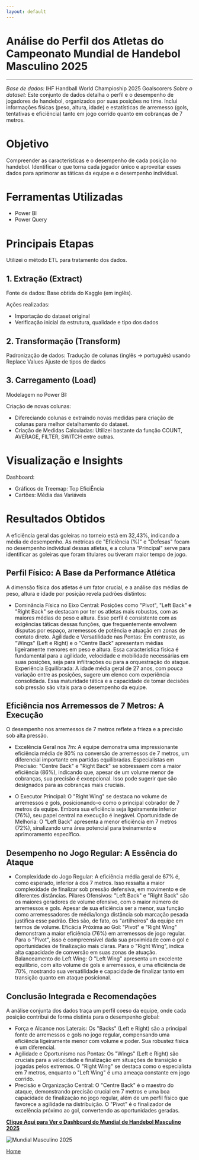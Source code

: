 ```yaml
---
layout: default
---
```


#  Análise do Perfil dos Atletas do Campeonato Mundial de Handebol Masculino 2025

---
*Base de dados:* IHF Handball World Champioship 2025 Goalscorers
*Sobre o dataset:* Este conjunto de dados detalha o perfil e o desempenho de jogadores de handebol, organizados por suas posições no time. 
Inclui informações físicas (peso, altura, idade) e estatísticas de arremesso (gols, tentativas e eficiência) tanto em jogo corrido quanto em cobranças de 7 metros.


# Objetivo
Compreender as características e o desempenho de cada posição no handebol. Identificar o que torna cada jogador único e aproveitar esses dados para aprimorar as táticas da equipe e o desempenho individual.


# Ferramentas Utilizadas
* Power BI
* Power Query


# Principais Etapas
Utilizei o método ETL para tratamento dos dados.

## 1. Extração (Extract)
Fonte de dados: Base obtida do Kaggle (em inglês).

Ações realizadas:
* Importação do dataset original
* Verificação inicial da estrutura, qualidade e tipo dos dados

## 2. Transformação (Transform)
Padronização de dados:
Tradução de colunas (inglês → português) usando Replace Values
Ajuste de tipos de dados

## 3. Carregamento (Load)
Modelagem no Power BI:

Criação de novas colunas:
* Difereciando colunas e extraindo novas medidas para criação de colunas para melhor detalhamento do dataset.
* Criação de Medidas Calculadas: Utilizei bastante da função COUNT, AVERAGE, FILTER, SWITCH entre outras.


# Visualização e Insights

Dashboard:
* Gráficos de Treemap: Top EficiÊncia
* Cartões: Média das Variáveis

# Resultados Obtidos

A eficiência geral das goleiras no torneio está em 32,43%, indicando a média de desempenho. As métricas de "Eficiência (%)" 
e "Defesas" focam no desempenho individual dessas atletas, e a coluna "Principal" serve para identificar as goleiras que foram titulares ou tiveram maior tempo de jogo.

## Perfil Físico: A Base da Performance Atlética

A dimensão física dos atletas é um fator crucial, e a análise das médias de peso, altura e idade por posição revela padrões distintos:

* Dominância Física no Eixo Central: Posições como "Pivot", "Left Back" e "Right Back" se destacam por ter os atletas mais robustos, com as maiores médias de peso e altura. Esse perfil é consistente com as exigências táticas dessas funções, que frequentemente envolvem disputas por espaço, arremessos de potência e atuação em zonas de contato direto.
Agilidade e Versatilidade nas Pontas: Em contraste, as "Wings" (Left e Right) e o "Centre Back" apresentam médias ligeiramente menores em peso e altura. Essa característica física é fundamental para a agilidade, velocidade e mobilidade necessárias em suas posições, seja para infiltrações ou para a orquestração do ataque.
Experiência Equilibrada: A idade média geral de 27 anos, com pouca variação entre as posições, sugere um elenco com experiência consolidada. Essa maturidade tática e a capacidade de tomar decisões sob pressão são vitais para o desempenho da equipe.

## Eficiência nos Arremessos de 7 Metros: A Execução
  
O desempenho nos arremessos de 7 metros reflete a frieza e a precisão sob alta pressão.

* Excelência Geral nos 7m: A equipe demonstra uma impressionante eficiência média de 80% na conversão de arremessos de 7 metros, um diferencial importante em partidas equilibradas.
Especialistas em Precisão: "Centre Back" e "Right Back" se sobressaem com a maior eficiência (86%), indicando que, apesar de um volume menor de cobranças, sua precisão é excepcional. Isso pode sugerir que são designados para as cobranças mais cruciais.

* O Executor Principal: O "Right Wing" se destaca no volume de arremessos e gols, posicionando-o como o principal cobrador de 7 metros da equipe. Embora sua eficiência seja ligeiramente inferior (76%), seu papel central na execução é inegável.
Oportunidade de Melhoria: O "Left Back" apresenta a menor eficiência em 7 metros (72%), sinalizando uma área potencial para treinamento e aprimoramento específico.

## Desempenho no Jogo Regular: A Essência do Ataque

* Complexidade do Jogo Regular: A eficiência média geral de 67% é, como esperado, inferior à dos 7 metros. Isso ressalta a maior complexidade de finalizar sob pressão defensiva, em movimento e de diferentes distâncias.
Pilares Ofensivos: "Left Back" e "Right Back" são os maiores geradores de volume ofensivo, com o maior número de arremessos e gols. Apesar de sua eficiência ser a menor, sua função como arremessadores de média/longa distância sob marcação pesada justifica esse padrão. Eles são, de fato, os "artilheiros" da equipe em termos de volume.
Eficácia Próxima ao Gol: "Pivot" e "Right Wing" demonstram a maior eficiência (76%) em arremessos de jogo regular. Para o "Pivot", isso é compreensível dada sua proximidade com o gol e oportunidades de finalização mais claras. Para o "Right Wing", indica alta capacidade de conversão em suas zonas de atuação.
Balanceamento do Left Wing: O "Left Wing" apresenta um excelente equilíbrio, com alto volume de gols e arremessos, e uma eficiência de 70%, mostrando sua versatilidade e capacidade de finalizar tanto em transição quanto em ataque posicional.

## Conclusão Integrada e Recomendações

A análise conjunta dos dados traça um perfil coeso da equipe, onde cada posição contribui de forma distinta para o desempenho global:

* Força e Alcance nos Laterais: Os "Backs" (Left e Right) são a principal fonte de arremessos e gols no jogo regular, compensando uma eficiência ligeiramente menor com volume e poder. Sua robustez física é um diferencial.
* Agilidade e Oportunismo nas Pontas: Os "Wings" (Left e Right) são cruciais para a velocidade e finalização em situações de transição e jogadas pelos extremos. O "Right Wing" se destaca como o especialista em 7 metros, enquanto o "Left Wing" é uma ameaça constante em jogo corrido.
* Precisão e Organização Central: O "Centre Back" é o maestro do ataque, demonstrando precisão crucial em 7 metros e uma boa capacidade de finalização no jogo regular, além de um perfil físico que favorece a agilidade na distribuição. O "Pivot" é o finalizador de excelência próximo ao gol, convertendo as oportunidades geradas.


[**Clique Aqui para Ver o Dashboard do Mundial de Handebol Masculino 2025**](https://app.powerbi.com/view?r=eyJrIjoiYzJjMzc5MmQtMmEyMi00OTQ3LWJlMzctODIzYjg5Yzg1ZTUwIiwidCI6ImE5MWY1ZjM3LThmMzMtNDNlMi04MGJhLThkNzQ5YTVkZWQ1MSJ9)

![Mundial Masculino 2025](images/26%20mundial%20masculino%202025.png)

[Home](https://tamirisguerreiro.github.io/site)
